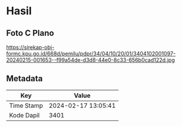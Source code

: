 # Hasil

## Foto C Plano

https://sirekap-obj-formc.kpu.go.id/668d/pemilu/pdpr/34/04/10/20/01/3404102001097-20240215-001653--f99a54de-d3d8-44e0-8c33-656b0cad122d.jpg


## Metadata

| Key        | Value               |
| ---------- | ------------------- |
| Time Stamp | 2024-02-17 13:05:41 |
| Kode Dapil | 3401                |



